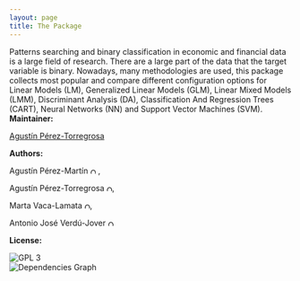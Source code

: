 ```yaml
---
layout: page
title: The Package
---
```


<div class="row">

<div class="col-md-7">
  Patterns searching and binary classification in economic and financial data is a large field of research. There are a large part of the data that the target variable is binary. Nowadays, many methodologies are used, this package collects most popular and compare different configuration options for Linear Models (LM), Generalized Linear Models (GLM), Linear Mixed Models (LMM), Discriminant Analysis (DA), Classification And Regression Trees (CART), Neural Networks (NN) and Support Vector Machines (SVM).
</div>

<div class="col-md-5">
  <b> Maintainer:</b> <br>
  <p><a href="mailto:agustin.perez01@goumh.umh.es">Agustín Pérez-Torregrosa</a>
</p>
 <p> <b> Authors:</b></p>
 <p>Agustín Pérez-Martín <a href="https://orcid.org/0000-0003-4994-3176"> <img style="width:10px" alt="ORCID ICON" src="https://cran.r-project.org/web/orcid.svg"></a> , </p>
 <p>Agustín Pérez-Torregrosa <a href="https://orcid.org/0000-0001-5658-4795"> <img style="width:10px" alt="ORCID ICON" src="https://cran.r-project.org/web/orcid.svg"></a>, </p>
  <p>Marta Vaca-Lamata <a href="https://orcid.org/0000-0001-8496-5579"> <img style="width:10px" alt="ORCID ICON" src="https://cran.r-project.org/web/orcid.svg"></a>, </p>
  <p>Antonio José Verdú-Jover <a href="https://orcid.org/0000-0002-6201-7196"> <img style="width:10px" alt="ORCID ICON" src="https://cran.r-project.org/web/orcid.svg"></a></p>
<p> <b> License:</b></p>
  <img alt="GPL 3" src="https://www.gnu.org/graphics/gplv3-127x51.png">
</div>

<img alt="Dependencies Graph" src="https://cran.microsoft.com/packagedata/graphs/OptimClassifier.png">
